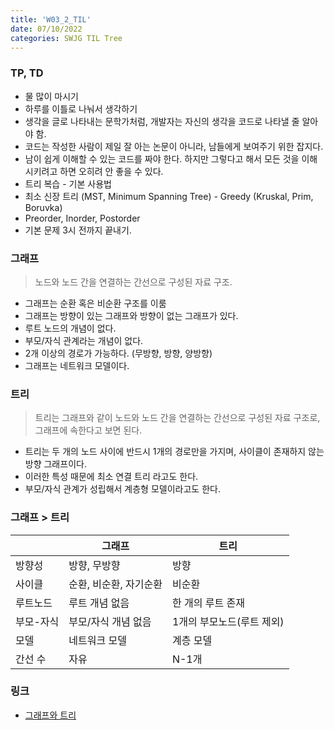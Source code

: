 ```yaml
---
title: 'W03_2_TIL'
date: 07/10/2022
categories: SWJG TIL Tree
---
```


### TP, TD
- 물 많이 마시기
- 하루를 이틀로 나눠서 생각하기
- 생각을 글로 나타내는 문학가처럼, 개발자는 자신의 생각을 코드로 나타낼 줄 알아야 함.
- 코드는 작성한 사람이 제일 잘 아는 논문이 아니라, 남들에게 보여주기 위한 잡지다.
- 남이 쉽게 이해할 수 있는 코드를 짜야 한다. 하지만 그렇다고 해서 모든 것을 이해시키려고 하면 오히려 안 좋을 수 있다.
- 트리 복습 - 기본 사용법
- 최소 신장 트리 (MST, Minimum Spanning Tree) - Greedy (Kruskal, Prim, Boruvka)
- Preorder, Inorder, Postorder
- 기본 문제 3시 전까지 끝내기.

### 그래프
> 노드와 노드 간을 연결하는 간선으로 구성된 자료 구조.
- 그래프는 순환 혹은 비순환 구조를 이룸
- 그래프는 방향이 있는 그래프와 방향이 없는 그래프가 있다.
- 루트 노드의 개념이 없다.
- 부모/자식 관계라는 개념이 없다.
- 2개 이상의 경로가 가능하다. (무방향, 방향, 양방향)
- 그래프는 네트워크 모델이다.

### 트리
> 트리는 그래프와 같이 노드와 노드 간을 연결하는 간선으로 구성된 자료 구조로, 그래프에 속한다고 보면 된다.
- 트리는 두 개의 노드 사이에 반드시 1개의 경로만을 가지며, 사이클이 존재하지 않는 방향 그래프이다.
- 이러한 특성 때문에 최소 연결 트리 라고도 한다.
- 부모/자식 관계가 성립해서 계층형 모델이라고도 한다.

### 그래프 > 트리

|           | 그래프                    | 트리                          |
| --------- | ------------------------ | ----------------------------- |
| 방향성    | 방향, 무방향              | 방향                          |
| 사이클    | 순환, 비순환, 자기순환    | 비순환                        |
| 루트노드  | 루트 개념 없음            | 한 개의 루트 존재             |
| 부모-자식 | 부모/자식 개념 없음       | 1개의 부모노드(루트 제외)     |
| 모델      | 네트워크 모델             | 계층 모델                     |
| 간선 수   | 자유                      | N-1개                         |

### 링크
- [그래프와 트리](https://bigsong.tistory.com/33)
